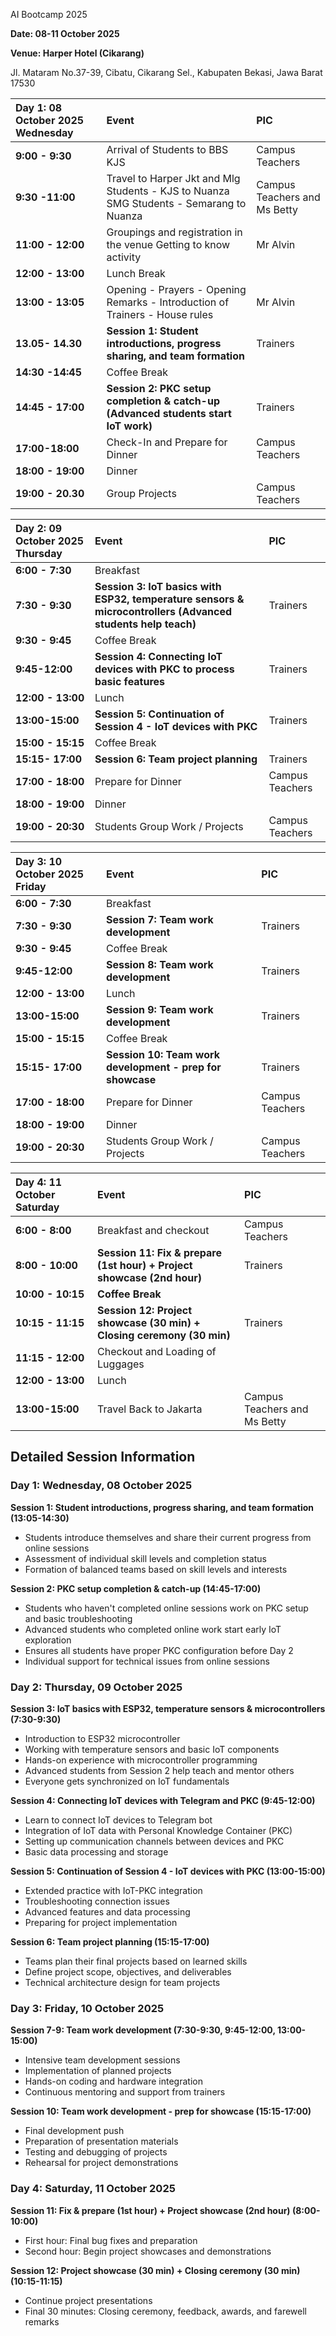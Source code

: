 AI Bootcamp 2025 

**Date: 08-11 October 2025**  

**Venue: Harper Hotel (Cikarang)**  

Jl. Mataram No.37-39, Cibatu, Cikarang Sel., Kabupaten Bekasi, Jawa Barat 17530

| Day 1: 08 October 2025  Wednesday | Event  | PIC |
| :---- | :---- | :---- |
| **9:00 \- 9:30**  | Arrival of Students to BBS KJS  | Campus Teachers |
| **9:30 \-11:00**  | Travel to Harper  Jkt and Mlg Students \- KJS to Nuanza SMG Students \- Semarang to Nuanza | Campus Teachers and  Ms Betty |
| **11:00 \- 12:00**  | Groupings and registration in the venue Getting to know activity | Mr Alvin |
| **12:00 \- 13:00**  | Lunch Break |  |
| **13:00 \- 13:05**  | Opening   \- Prayers   \- Opening Remarks   \- Introduction of Trainers  \- House rules | Mr Alvin |
| **13.05- 14.30**  | **Session 1: Student introductions, progress sharing, and team formation**  | Trainers |
| **14:30 \-14:45**  | Coffee Break |  |
| **14:45 \- 17:00**  | **Session 2: PKC setup completion & catch-up (Advanced students start IoT work)**  | Trainers |
| **17:00-18:00**  | Check-In and Prepare for Dinner  | Campus Teachers |
| **18:00 \- 19:00**  | Dinner |  |
| **19:00 \- 20.30**  | Group Projects  | Campus Teachers |

| Day 2: 09 October 2025  Thursday | Event  | PIC |
| :---- | :---- | :---- |
| **6:00 \- 7:30**  | Breakfast |  |
| **7:30 \- 9:30**  | **Session 3: IoT basics with ESP32, temperature sensors & microcontrollers (Advanced students help teach)**  | Trainers |
| **9:30 \- 9:45**  | Coffee Break |  |
| **9:45-12:00**  | **Session 4: Connecting IoT devices with PKC to process basic features**  | Trainers |
| **12:00 \- 13:00**  | Lunch |  |
| **13:00-15:00**  | **Session 5: Continuation of Session 4 - IoT devices with PKC**  | Trainers |
| **15:00 \- 15:15**  | Coffee Break |  |
| **15:15- 17:00**  | **Session 6: Team project planning**  | Trainers |
| **17:00 \- 18:00**  | Prepare for Dinner  | Campus Teachers |
| **18:00 \- 19:00**  | Dinner |  |
| **19:00 \- 20:30**  | Students Group Work / Projects  | Campus Teachers |

| Day 3: 10 October 2025 Friday  | Event  | PIC |
| :---- | :---- | :---- |
| **6:00 \- 7:30**  | Breakfast |  |
| **7:30 \- 9:30**  | **Session 7: Team work development**  | Trainers |
| **9:30 \- 9:45**  | Coffee Break |  |
| **9:45-12:00**  | **Session 8: Team work development**  | Trainers |
| **12:00 \- 13:00**  | Lunch |  |
| **13:00-15:00**  | **Session 9: Team work development**  | Trainers |
| **15:00 \- 15:15**  | Coffee Break |  |
| **15:15- 17:00**  | **Session 10: Team work development - prep for showcase**  | Trainers |
| **17:00 \- 18:00**  | Prepare for Dinner  | Campus Teachers |
| **18:00 \- 19:00**  | Dinner |  |
| **19:00 \- 20:30**  | Students Group Work / Projects  | Campus Teachers |

| Day 4: 11 October Saturday  | Event  | PIC |
| :---- | :---- | :---- |
| **6:00 \- 8:00**  | Breakfast and checkout  | Campus Teachers |
| **8:00 \- 10:00**  | **Session 11: Fix & prepare (1st hour) + Project showcase (2nd hour)**  | Trainers |
| **10:00 \- 10:15**  | **Coffee Break** |  |
| **10:15 \- 11:15**  | **Session 12: Project showcase (30 min) + Closing ceremony (30 min)**  | Trainers |
| **11:15 \- 12:00**  | Checkout and Loading of Luggages  |  |
| **12:00 \- 13:00**  | Lunch |  |
| **13:00-15:00**  | Travel Back to Jakarta  | Campus Teachers and Ms  Betty |

## Detailed Session Information

### Day 1: Wednesday, 08 October 2025

**Session 1: Student introductions, progress sharing, and team formation (13:05-14:30)**
- Students introduce themselves and share their current progress from online sessions
- Assessment of individual skill levels and completion status
- Formation of balanced teams based on skill levels and interests

**Session 2: PKC setup completion & catch-up (14:45-17:00)**
- Students who haven't completed online sessions work on PKC setup and basic troubleshooting
- Advanced students who completed online work start early IoT exploration
- Ensures all students have proper PKC configuration before Day 2
- Individual support for technical issues from online sessions

### Day 2: Thursday, 09 October 2025

**Session 3: IoT basics with ESP32, temperature sensors & microcontrollers (7:30-9:30)**
- Introduction to ESP32 microcontroller
- Working with temperature sensors and basic IoT components
- Hands-on experience with microcontroller programming
- Advanced students from Session 2 help teach and mentor others
- Everyone gets synchronized on IoT fundamentals

**Session 4: Connecting IoT devices with Telegram and PKC (9:45-12:00)**
- Learn to connect IoT devices to Telegram bot
- Integration of IoT data with Personal Knowledge Container (PKC)
- Setting up communication channels between devices and PKC
- Basic data processing and storage

**Session 5: Continuation of Session 4 - IoT devices with PKC (13:00-15:00)**
- Extended practice with IoT-PKC integration
- Troubleshooting connection issues
- Advanced features and data processing
- Preparing for project implementation

**Session 6: Team project planning (15:15-17:00)**
- Teams plan their final projects based on learned skills
- Define project scope, objectives, and deliverables
- Technical architecture design for team projects

### Day 3: Friday, 10 October 2025

**Session 7-9: Team work development (7:30-9:30, 9:45-12:00, 13:00-15:00)**
- Intensive team development sessions
- Implementation of planned projects
- Hands-on coding and hardware integration
- Continuous mentoring and support from trainers

**Session 10: Team work development - prep for showcase (15:15-17:00)**
- Final development push
- Preparation of presentation materials
- Testing and debugging of projects
- Rehearsal for project demonstrations

### Day 4: Saturday, 11 October 2025

**Session 11: Fix & prepare (1st hour) + Project showcase (2nd hour) (8:00-10:00)**
- First hour: Final bug fixes and preparation
- Second hour: Begin project showcases and demonstrations

**Session 12: Project showcase (30 min) + Closing ceremony (30 min) (10:15-11:15)**
- Continue project presentations
- Final 30 minutes: Closing ceremony, feedback, awards, and farewell remarks